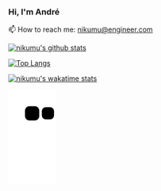 ### Hi, I'm André

📫 How to reach me: nikumu@engineer.com

[![nikumu's github stats](https://github-readme-stats.vercel.app/api?username=nikumu&show_icons=true&theme=vue-dark)](https://github.com/nikumu/github-readme-stats)

[![Top Langs](https://github-readme-stats.vercel.app/api/top-langs/?username=nikumu&show_icons=true&theme=vue-dark&layout=compact)](https://github.com/nikumu/github-readme-stats)

[![nikumu's wakatime stats](https://github-readme-stats.vercel.app/api/wakatime?username=nikumu&show_icons=true&theme=vue-dark)](https://github.com/nikumu/github-readme-stats)

![snake gif](https://github.com/nikumu/nikumu/blob/output/github-contribution-grid-snake.svg)
